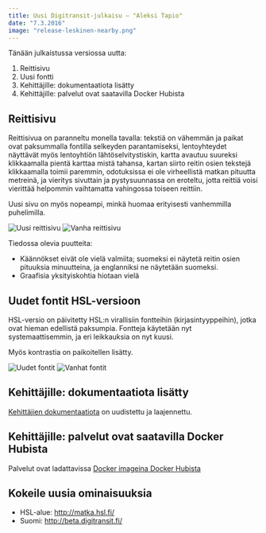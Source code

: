 ```yaml
---
title: Uusi Digitransit-julkaisu – "Aleksi Tapio"
date: "7.3.2016"
image: "release-leskinen-nearby.png"
---
```


Tänään julkaistussa versiossa uutta:

1. Reittisivu
2. Uusi fontti
3. Kehittäjille: dokumentaatiota lisätty
4. Kehittäjille: palvelut ovat saatavilla Docker Hubista

## Reittisivu
Reittisivua on paranneltu monella tavalla:
tekstiä on vähemmän ja paikat ovat paksummalla fontilla selkeyden parantamiseksi,
lentoyhteydet näyttävät myös lentoyhtiön lähtöselvitystiskin,
kartta avautuu suureksi klikkaamalla pientä karttaa mistä tahansa,
kartan siirto reitin osien tekstejä klikkaamalla toimii paremmin,
odotuksissa ei ole virheellistä matkan pituutta metreinä, ja
vieritys sivuttain ja pystysuunnassa on eroteltu,
jotta reittiä voisi vierittää helpommin vaihtamatta vahingossa toiseen reittiin.

Uusi sivu on myös nopeampi, minkä huomaa erityisesti vanhemmilla puhelimilla.

![Uusi reittisivu](release-aleksi-tapio-itinerary-page-new.png "Uusi reittisivu")
![Vanha reittisivu](release-aleksi-tapio-itinerary-page-old.png "Vanha reittisivu")

Tiedossa olevia puutteita:
- Käännökset eivät ole vielä valmiita; suomeksi ei näytetä reitin osien pituuksia minuutteina, ja englanniksi ne näytetään suomeksi.
- Graafisia yksityiskohtia hiotaan vielä

## Uudet fontit HSL-versioon
HSL-versio on päivitetty HSL:n virallisiin fontteihin (kirjasintyyppeihin),
jotka ovat hieman edellistä paksumpia.
Fontteja käytetään nyt systemaattisemmin, ja eri leikkauksia on nyt kuusi.

Myös kontrastia on paikoitellen lisätty.

![Uudet fontit](release-aleksi-tapio-font-new.png "Uudet fontit")
![Vanhat fontit](release-aleksi-tapio-font-old.png "Vanhat fontit")

## Kehittäjille: dokumentaatiota lisätty

[Kehittäjien dokumentaatiota](http://digitransit.fi/en/developers/) on uudistettu
ja laajennettu.

## Kehittäjille: palvelut ovat saatavilla Docker Hubista
Palvelut ovat ladattavissa [Docker imageina Docker Hubista](https://hub.docker.com/r/hsldevcom/)

## Kokeile uusia ominaisuuksia
- HSL-alue: http://matka.hsl.fi/
- Suomi: http://beta.digitransit.fi/
